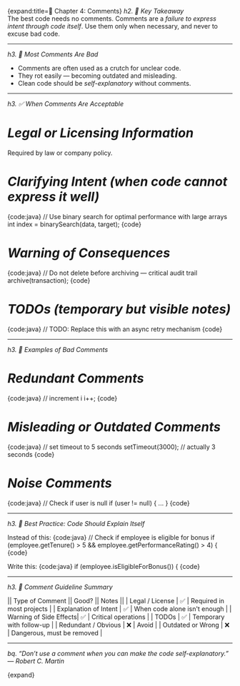 {expand:title=💬 Chapter 4: Comments}
*h2. 🔑 Key Takeaway*  
The best code needs no comments. Comments are a *failure to express intent through code itself*. Use them only when necessary, and never to excuse bad code.

---

*h3. 🚫 Most Comments Are Bad*

- Comments are often used as a crutch for unclear code.
- They rot easily — becoming outdated and misleading.
- Clean code should be *self-explanatory* without comments.

---

*h3. ✅ When Comments Are Acceptable*

# *Legal or Licensing Information*  
Required by law or company policy.

# *Clarifying Intent (when code cannot express it well)*  
{code:java}
// Use binary search for optimal performance with large arrays
int index = binarySearch(data, target);
{code}

# *Warning of Consequences*  
{code:java}
// Do not delete before archiving — critical audit trail
archive(transaction);
{code}

# *TODOs (temporary but visible notes)*  
{code:java}
// TODO: Replace this with an async retry mechanism
{code}

---

*h3. 🚫 Examples of Bad Comments*

# *Redundant Comments*  
{code:java}
// increment i
i++; 
{code}

# *Misleading or Outdated Comments*  
{code:java}
// set timeout to 5 seconds
setTimeout(3000); // actually 3 seconds
{code}

# *Noise Comments*  
{code:java}
// Check if user is null
if (user != null) {
    ...
}
{code}

---

*h3. 🧼 Best Practice: Code Should Explain Itself*

Instead of this:
{code:java}
// Check if employee is eligible for bonus
if (employee.getTenure() > 5 && employee.getPerformanceRating() > 4) {
{code}

Write this:
{code:java}
if (employee.isEligibleForBonus()) {
{code}

---

*h3. 🧪 Comment Guideline Summary*

|| Type of Comment       || Good? || Notes                              ||
| Legal / License        | ✅     | Required in most projects           |
| Explanation of Intent  | ✅     | When code alone isn't enough        |
| Warning of Side Effects| ✅     | Critical operations                 |
| TODOs                  | ✅     | Temporary with follow-up            |
| Redundant / Obvious    | ❌     | Avoid                              |
| Outdated or Wrong      | ❌     | Dangerous, must be removed          |

---

*bq. “Don’t use a comment when you can make the code self-explanatory.”*  
— *Robert C. Martin*

{expand}
